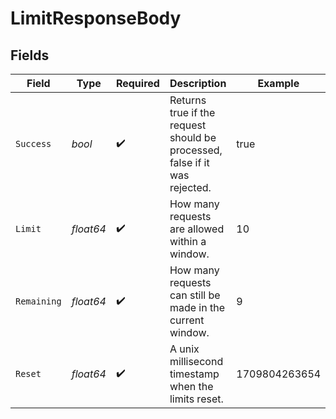 # LimitResponseBody


## Fields

| Field                                                                      | Type                                                                       | Required                                                                   | Description                                                                | Example                                                                    |
| -------------------------------------------------------------------------- | -------------------------------------------------------------------------- | -------------------------------------------------------------------------- | -------------------------------------------------------------------------- | -------------------------------------------------------------------------- |
| `Success`                                                                  | *bool*                                                                     | :heavy_check_mark:                                                         | Returns true if the request should be processed, false if it was rejected. | true                                                                       |
| `Limit`                                                                    | *float64*                                                                  | :heavy_check_mark:                                                         | How many requests are allowed within a window.                             | 10                                                                         |
| `Remaining`                                                                | *float64*                                                                  | :heavy_check_mark:                                                         | How many requests can still be made in the current window.                 | 9                                                                          |
| `Reset`                                                                    | *float64*                                                                  | :heavy_check_mark:                                                         | A unix millisecond timestamp when the limits reset.                        | 1709804263654                                                              |